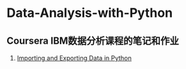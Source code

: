 # Data-Analysis-with-Python

## Coursera IBM数据分析课程的笔记和作业

1. [Importing and Exporting Data in Python](https://github.com/xzyang123/Data-Analysis-with-Python/blob/master/pandas%20read%20.csv%20file.md)
